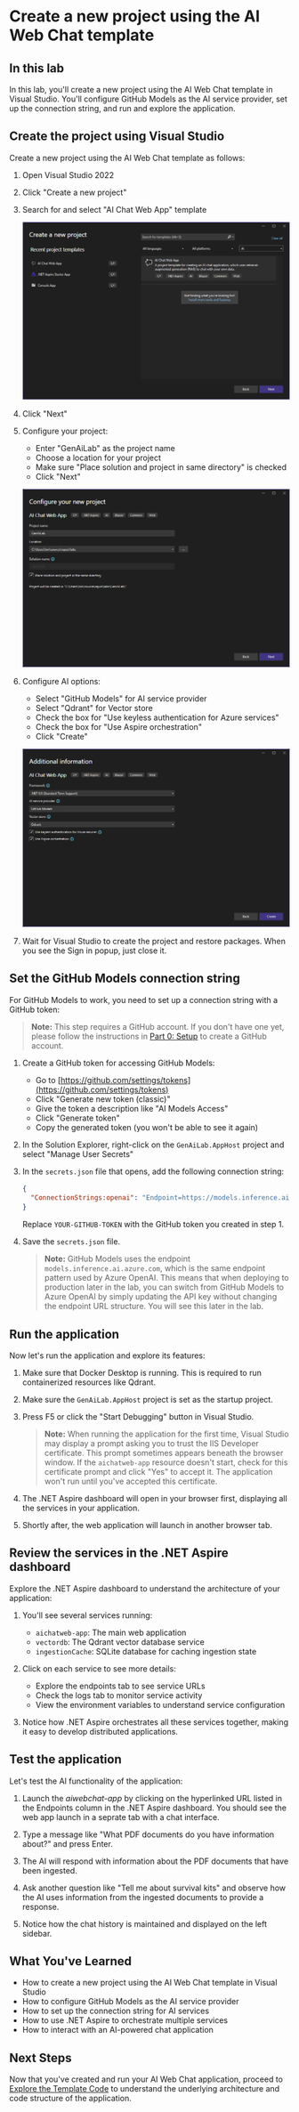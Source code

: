 # Create a new project using the AI Web Chat template

## In this lab

In this lab, you'll create a new project using the AI Web Chat template in Visual Studio. You'll configure GitHub Models as the AI service provider, set up the connection string, and run and explore the application.

## Create the project using Visual Studio

Create a new project using the AI Web Chat template as follows:

1. Open Visual Studio 2022
1. Click "Create a new project"
1. Search for and select "AI Chat Web App" template

   ![AI Web Chat template in Visual Studio](images/vs-ai-webchat-template.png)

1. Click "Next"
1. Configure your project:
   - Enter "GenAiLab" as the project name
   - Choose a location for your project
   - Make sure "Place solution and project in same directory" is checked
   - Click "Next"

   ![Configure New Project in Visual Studio](images/vs-configure-new-project.png)

1. Configure AI options:
   - Select "GitHub Models" for AI service provider
   - Select "Qdrant" for Vector store
   - Check the box for "Use keyless authentication for Azure services"
   - Check the box for "Use Aspire orchestration"
   - Click "Create"

   ![Additional Information in Visual Studio](images/vs-additional-information.png)

1. Wait for Visual Studio to create the project and restore packages. When you see the Sign in popup, just close it.

## Set the GitHub Models connection string

For GitHub Models to work, you need to set up a connection string with a GitHub token:

> **Note:** This step requires a GitHub account. If you don't have one yet, please follow the instructions in [Part 0: Setup](part0-setup.md#step-2-create-a-github-account-if-needed) to create a GitHub account.

1. Create a GitHub token for accessing GitHub Models:
   - Go to [https://github.com/settings/tokens](https://github.com/settings/tokens)
   - Click "Generate new token (classic)"
   - Give the token a description like "AI Models Access"
   - Click "Generate token"
   - Copy the generated token (you won't be able to see it again)

1. In the Solution Explorer, right-click on the `GenAiLab.AppHost` project and select "Manage User Secrets"

1. In the `secrets.json` file that opens, add the following connection string:

   ```json
   {
     "ConnectionStrings:openai": "Endpoint=https://models.inference.ai.azure.com;Key=YOUR-API-KEY"
   }
   ```

   Replace `YOUR-GITHUB-TOKEN` with the GitHub token you created in step 1.

1. Save the `secrets.json` file.

   > **Note:** GitHub Models uses the endpoint `models.inference.ai.azure.com`, which is the same endpoint pattern used by Azure OpenAI. This means that when deploying to production later in the lab, you can switch from GitHub Models to Azure OpenAI by simply updating the API key without changing the endpoint URL structure. You will see this later in the lab.

## Run the application

Now let's run the application and explore its features:

1. Make sure that Docker Desktop is running. This is required to run containerized resources like Qdrant.

1. Make sure the `GenAiLab.AppHost` project is set as the startup project.

1. Press F5 or click the "Start Debugging" button in Visual Studio.

   > **Note:** When running the application for the first time, Visual Studio may display a prompt asking you to trust the IIS Developer certificate. This prompt sometimes appears beneath the browser window. If the `aichatweb-app` resource doesn't start, check for this certificate prompt and click "Yes" to accept it. The application won't run until you've accepted this certificate.

1. The .NET Aspire dashboard will open in your browser first, displaying all the services in your application.

1. Shortly after, the web application will launch in another browser tab.

## Review the services in the .NET Aspire dashboard

Explore the .NET Aspire dashboard to understand the architecture of your application:

1. You'll see several services running:
   - `aichatweb-app`: The main web application
   - `vectordb`: The Qdrant vector database service
   - `ingestionCache`: SQLite database for caching ingestion state

1. Click on each service to see more details:
   - Explore the endpoints tab to see service URLs
   - Check the logs tab to monitor service activity
   - View the environment variables to understand service configuration

1. Notice how .NET Aspire orchestrates all these services together, making it easy to develop distributed applications.

## Test the application

Let's test the AI functionality of the application:

1. Launch the *aiwebchat-app* by clicking on the hyperlinked URL listed in the Endpoints column in the .NET Aspire dashboard. You should see the web app launch in a seprate tab with a chat interface.

1. Type a message like "What PDF documents do you have information about?" and press Enter.

1. The AI will respond with information about the PDF documents that have been ingested.

1. Ask another question like "Tell me about survival kits" and observe how the AI uses information from the ingested documents to provide a response.

1. Notice how the chat history is maintained and displayed on the left sidebar.

## What You've Learned

- How to create a new project using the AI Web Chat template in Visual Studio
- How to configure GitHub Models as the AI service provider
- How to set up the connection string for AI services
- How to use .NET Aspire to orchestrate multiple services
- How to interact with an AI-powered chat application

## Next Steps

Now that you've created and run your AI Web Chat application, proceed to [Explore the Template Code](part2-explore-template.md) to understand the underlying architecture and code structure of the application.
